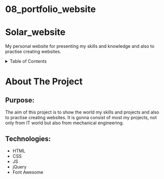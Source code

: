 # 08_portfolio_website
# Solar_website
My personal website for presenting my skills and knowledge and also to practise creating websites.

<!-- TABLE OF CONTENTS -->
<details>
  <summary>Table of Contents</summary>
  <ol>
    <li>
      <a href="#about-the-project">About The Project</a>
      <ul>
        <li><a href="#purpose">Purpose:</a></li>
        <li><a href="#technologies">Technologies:</a></li>
      </ul>
    </li>
    <li>
      <a href="#status">Status</a>
    </li>
  </ol>
</details>
 
<!-- ABOUT THE PROJECT -->
# About The Project
## Purpose:
The aim of this project is to show the world my skills and projects and also to practise creating websites.
It is gonna consist of most my projects, not only from IT world but also from mechanical engineering.
## Technologies:
* HTML
* CSS
* JS
* jQuery
* Font Awesome
